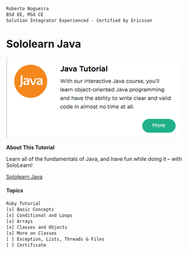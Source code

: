 ```
Roberto Nogueira  
BSd EE, MSd CE
Solution Integrator Experienced - Certified by Ericsson
```
# Sololearn Java

![ebook cover](images/sololearn-java.png)

**About This Tutorial**

Learn all of the fundamentals of Java, and have fun while doing it – with SoloLearn!

[Sololearn Java](https://www.sololearn.com/Course/Java/)

#### Topics
```
Ruby Tutorial
[x] Basic Concepts
[x] Conditional and Loops
[x] Arrays
[x] Classes and Objects
[x] More on Classes
[ ] Exception, Lists, Threads & Files
[ ] Certificate
```

